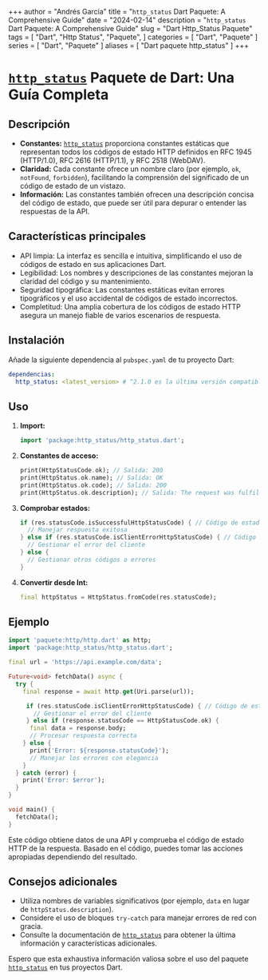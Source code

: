 +++
author = "Andrés García"
title = "`http_status` Dart Paquete: A Comprehensive Guide"
date = "2024-02-14"
description = "`http_status` Dart Paquete: A Comprehensive Guide"
slug = "Dart Http_Status Paquete"
tags = [
  "Dart",
  "Http Status",
  "Paquete",
]
categories = [
  "Dart",
  "Paquete"
]
series = [
  "Dart",
  "Paquete"
]
aliases = [
  "Dart paquete http_status"
]
+++

# [`http_status`] Paquete de Dart: Una Guía Completa

## Descripción

* **Constantes:** [`http_status`] proporciona constantes estáticas que representan todos los códigos de estado HTTP definidos en RFC 1945 (HTTP/1.0), RFC 2616 (HTTP/1.1), y RFC 2518 (WebDAV).
* **Claridad:** Cada constante ofrece un nombre claro (por ejemplo, `ok`, `notFound`, `forbidden`), facilitando la comprensión del significado de un código de estado de un vistazo.
* **Información:** Las constantes también ofrecen una descripción concisa del código de estado, que puede ser útil para depurar o entender las respuestas de la API.

## Características principales

* API limpia: La interfaz es sencilla e intuitiva, simplificando el uso de códigos de estado en sus aplicaciones Dart.
* Legibilidad: Los nombres y descripciones de las constantes mejoran la claridad del código y su mantenimiento.
* Seguridad tipográfica: Las constantes estáticas evitan errores tipográficos y el uso accidental de códigos de estado incorrectos.
* Completitud: Una amplia cobertura de los códigos de estado HTTP asegura un manejo fiable de varios escenarios de respuesta.

## Instalación

Añade la siguiente dependencia al `pubspec.yaml` de tu proyecto Dart:

```yaml
dependencias:
  http_status: <latest_version> # ^2.1.0 es la última versión compatible con v1.x
```

## Uso

1. **Import:**

   ```dart
   import 'package:http_status/http_status.dart';
   ```

2. **Constantes de acceso:**

   ```dart
   print(HttpStatusCode.ok); // Salida: 200
   print(HttpStatus.ok.name); // Salida: OK
   print(HttpStatus.ok.code); // Salida: 200
   print(HttpStatus.ok.description); // Salida: The request was fulfilled.
   ```

3. **Comprobar estados:**

   ```dart
   if (res.statusCode.isSuccessfulHttpStatusCode) { // Código de estado HTTP 200 - 299
     // Manejar respuesta exitosa
   } else if (res.statusCode.isClientErrorHttpStatusCode) { // Código de estado HTTP 400 - 499
     // Gestionar el error del cliente
   } else {
     // Gestionar otros códigos o errores
   }
   ```

4. **Convertir desde Int:**

   ```dart
   final httpStatus = HttpStatus.fromCode(res.statusCode);
   ```

## Ejemplo

```dart
import 'paquete:http/http.dart' as http;
import 'package:http_status/http_status.dart';

final url = 'https://api.example.com/data';

Future<void> fetchData() async {
  try {
    final response = await http.get(Uri.parse(url));

     if (res.statusCode.isClientErrorHttpStatusCode) { // Código de estado HTTP 400 - 499
       // Gestionar el error del cliente
     } else if (response.statusCode == HttpStatusCode.ok) {
      final data = response.body;
      // Procesar respuesta correcta
    } else {
      print('Error: ${response.statusCode}');
      // Manejar los errores con elegancia
    }
  } catch (error) {
    print('Error: $error');
  }
}

void main() {
  fetchData();
}
```

Este código obtiene datos de una API y comprueba el código de estado HTTP de la respuesta. Basado en el código, puedes tomar las acciones apropiadas dependiendo del resultado.

## Consejos adicionales

* Utiliza nombres de variables significativos (por ejemplo, `data` en lugar de `httpStatus.description`).
* Considere el uso de bloques `try-catch` para manejar errores de red con gracia.
* Consulte la documentación de [`http_status`] para obtener la última información y características adicionales.

Espero que esta exhaustiva información valiosa sobre el uso del paquete [`http_status`] en tus proyectos Dart.

[`http_status`]: https://github.com/DartForge/http_status
